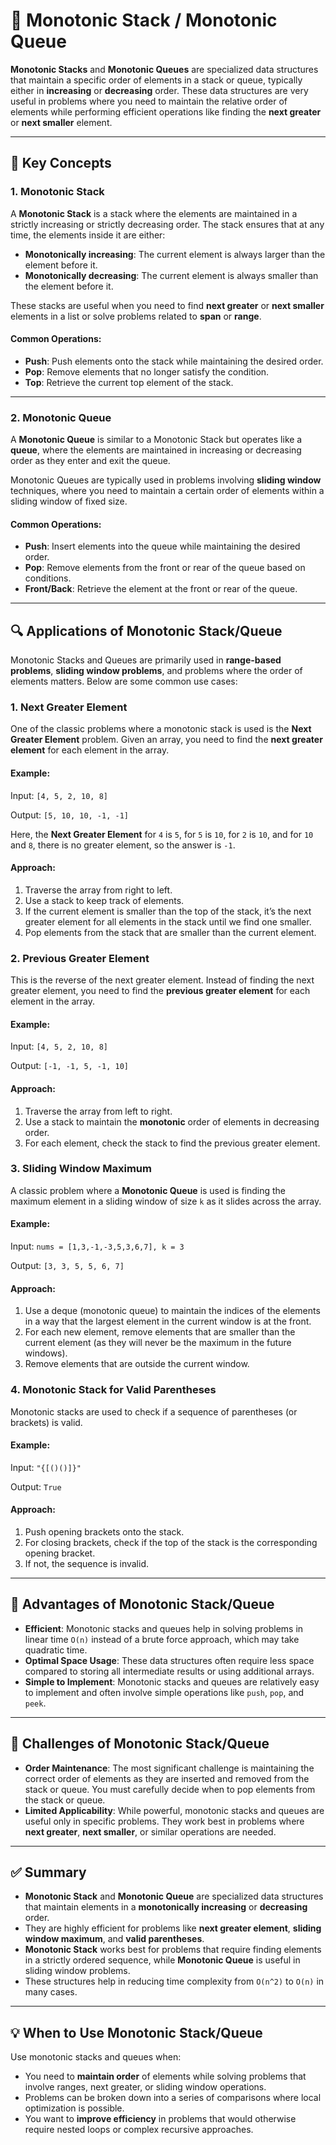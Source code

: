 # 🔹 Monotonic Stack / Monotonic Queue

**Monotonic Stacks** and **Monotonic Queues** are specialized data structures that maintain a specific order of elements in a stack or queue, typically either in **increasing** or **decreasing** order. These data structures are very useful in problems where you need to maintain the relative order of elements while performing efficient operations like finding the **next greater** or **next smaller** element.

---

## 🧠 Key Concepts

### 1. **Monotonic Stack**

A **Monotonic Stack** is a stack where the elements are maintained in a strictly increasing or strictly decreasing order. The stack ensures that at any time, the elements inside it are either:

- **Monotonically increasing**: The current element is always larger than the element before it.
- **Monotonically decreasing**: The current element is always smaller than the element before it.

These stacks are useful when you need to find **next greater** or **next smaller** elements in a list or solve problems related to **span** or **range**.

#### Common Operations:

- **Push**: Push elements onto the stack while maintaining the desired order.
- **Pop**: Remove elements that no longer satisfy the condition.
- **Top**: Retrieve the current top element of the stack.

---

### 2. **Monotonic Queue**

A **Monotonic Queue** is similar to a Monotonic Stack but operates like a **queue**, where the elements are maintained in increasing or decreasing order as they enter and exit the queue.

Monotonic Queues are typically used in problems involving **sliding window** techniques, where you need to maintain a certain order of elements within a sliding window of fixed size.

#### Common Operations:

- **Push**: Insert elements into the queue while maintaining the desired order.
- **Pop**: Remove elements from the front or rear of the queue based on conditions.
- **Front/Back**: Retrieve the element at the front or rear of the queue.

---

## 🔍 Applications of Monotonic Stack/Queue

Monotonic Stacks and Queues are primarily used in **range-based problems**, **sliding window problems**, and problems where the order of elements matters. Below are some common use cases:

### 1. **Next Greater Element**

One of the classic problems where a monotonic stack is used is the **Next Greater Element** problem. Given an array, you need to find the **next greater element** for each element in the array.

#### Example:

Input: `[4, 5, 2, 10, 8]`

Output: `[5, 10, 10, -1, -1]`

Here, the **Next Greater Element** for `4` is `5`, for `5` is `10`, for `2` is `10`, and for `10` and `8`, there is no greater element, so the answer is `-1`.

#### Approach:

1. Traverse the array from right to left.
2. Use a stack to keep track of elements.
3. If the current element is smaller than the top of the stack, it’s the next greater element for all elements in the stack until we find one smaller.
4. Pop elements from the stack that are smaller than the current element.

### 2. **Previous Greater Element**

This is the reverse of the next greater element. Instead of finding the next greater element, you need to find the **previous greater element** for each element in the array.

#### Example:

Input: `[4, 5, 2, 10, 8]`

Output: `[-1, -1, 5, -1, 10]`

#### Approach:

1. Traverse the array from left to right.
2. Use a stack to maintain the **monotonic** order of elements in decreasing order.
3. For each element, check the stack to find the previous greater element.

### 3. **Sliding Window Maximum**

A classic problem where a **Monotonic Queue** is used is finding the maximum element in a sliding window of size `k` as it slides across the array.

#### Example:

Input: `nums = [1,3,-1,-3,5,3,6,7], k = 3`

Output: `[3, 3, 5, 5, 6, 7]`

#### Approach:

1. Use a deque (monotonic queue) to maintain the indices of the elements in a way that the largest element in the current window is at the front.
2. For each new element, remove elements that are smaller than the current element (as they will never be the maximum in the future windows).
3. Remove elements that are outside the current window.

### 4. **Monotonic Stack for Valid Parentheses**

Monotonic stacks are used to check if a sequence of parentheses (or brackets) is valid.

#### Example:

Input: `"{[()()]}"`

Output: `True`

#### Approach:

1. Push opening brackets onto the stack.
2. For closing brackets, check if the top of the stack is the corresponding opening bracket.
3. If not, the sequence is invalid.

---

## 🚀 Advantages of Monotonic Stack/Queue

- **Efficient**: Monotonic stacks and queues help in solving problems in linear time `O(n)` instead of a brute force approach, which may take quadratic time.
- **Optimal Space Usage**: These data structures often require less space compared to storing all intermediate results or using additional arrays.
- **Simple to Implement**: Monotonic stacks and queues are relatively easy to implement and often involve simple operations like `push`, `pop`, and `peek`.

---

## 🧩 Challenges of Monotonic Stack/Queue

- **Order Maintenance**: The most significant challenge is maintaining the correct order of elements as they are inserted and removed from the stack or queue. You must carefully decide when to pop elements from the stack or queue.
- **Limited Applicability**: While powerful, monotonic stacks and queues are useful only in specific problems. They work best in problems where **next greater**, **next smaller**, or similar operations are needed.

---

## ✅ Summary

- **Monotonic Stack** and **Monotonic Queue** are specialized data structures that maintain elements in a **monotonically increasing** or **decreasing** order.
- They are highly efficient for problems like **next greater element**, **sliding window maximum**, and **valid parentheses**.
- **Monotonic Stack** works best for problems that require finding elements in a strictly ordered sequence, while **Monotonic Queue** is useful in sliding window problems.
- These structures help in reducing time complexity from `O(n^2)` to `O(n)` in many cases.

---

## 💡 When to Use Monotonic Stack/Queue

Use monotonic stacks and queues when:

- You need to **maintain order** of elements while solving problems that involve ranges, next greater, or sliding window operations.
- Problems can be broken down into a series of comparisons where local optimization is possible.
- You want to **improve efficiency** in problems that would otherwise require nested loops or complex recursive approaches.
